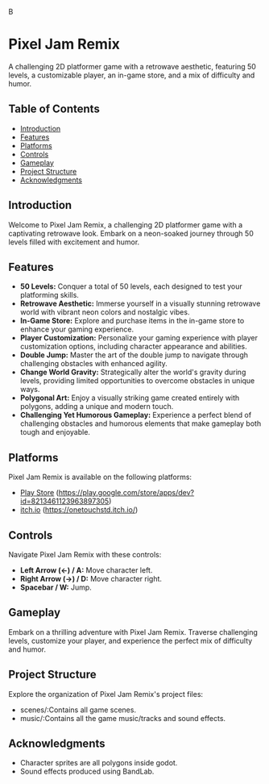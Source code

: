 B
# Pixel Jam Remix

A challenging 2D platformer game with a retrowave aesthetic, featuring 50 levels, a customizable player, an in-game store, and a mix of difficulty and humor.

## Table of Contents

- [Introduction](#introduction)
- [Features](#features)
- [Platforms](#platforms)
- [Controls](#controls)
- [Gameplay](#gameplay)
- [Project Structure](#project-structure)
- [Acknowledgments](#acknowledgments)

## Introduction

Welcome to Pixel Jam Remix, a challenging 2D platformer game with a captivating retrowave look. Embark on a neon-soaked journey through 50 levels filled with excitement and humor.

## Features

- **50 Levels:** Conquer a total of 50 levels, each designed to test your platforming skills.
- **Retrowave Aesthetic:** Immerse yourself in a visually stunning retrowave world with vibrant neon colors and nostalgic vibes.
- **In-Game Store:** Explore and purchase items in the in-game store to enhance your gaming experience.
- **Player Customization:** Personalize your gaming experience with player customization options, including character appearance and abilities.
- **Double Jump:** Master the art of the double jump to navigate through challenging obstacles with enhanced agility.
- **Change World Gravity:** Strategically alter the world's gravity during levels, providing limited opportunities to overcome obstacles in unique ways.
- **Polygonal Art:** Enjoy a visually striking game created entirely with polygons, adding a unique and modern touch.
- **Challenging Yet Humorous Gameplay:** Experience a perfect blend of challenging obstacles and humorous elements that make gameplay both tough and enjoyable.


## Platforms

Pixel Jam Remix is available on the following platforms:

- [Play Store](#) (https://play.google.com/store/apps/dev?id=8213461123963897305)
- [itch.io](#) (https://onetouchstd.itch.io/)

## Controls

Navigate Pixel Jam Remix with these controls:

- **Left Arrow (←) / A:** Move character left.
- **Right Arrow (→) / D:** Move character right.
- **Spacebar / W:** Jump.

## Gameplay

Embark on a thrilling adventure with Pixel Jam Remix. Traverse challenging levels, customize your player, and experience the perfect mix of difficulty and humor.

## Project Structure

Explore the organization of Pixel Jam Remix's project files:

* scenes/:Contains all game scenes.
* music/:Contains all the game music/tracks and sound effects.

## Acknowledgments

- Character sprites are all polygons inside godot.
- Sound effects produced using BandLab.

